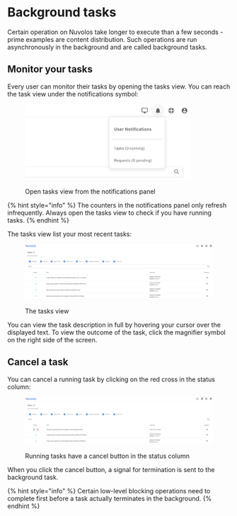# Background tasks

Certain operation on Nuvolos take longer to execute than a few seconds - prime examples are content distribution. Such operations are run asynchronously in the background and are called background tasks.

## Monitor your tasks

Every user can monitor their tasks by opening the tasks view. You can reach the task view under the notifications symbol:

&#x20;

<figure><img src="../../.gitbook/assets/image (28).png" alt="" width="374"><figcaption><p>Open tasks view from the notifications panel</p></figcaption></figure>

{% hint style="info" %}
The counters in the notifications panel only refresh infrequently. Always open the tasks view to check if you have running tasks.
{% endhint %}

The tasks view list your most recent tasks:

<figure><img src="../../.gitbook/assets/image (29).png" alt=""><figcaption><p>The tasks view</p></figcaption></figure>

You can view the task description in full by hovering your cursor over the displayed text. To view the outcome of the task, click the magnifier symbol on the right side of the screen.

## Cancel a task

You can cancel a running task by clicking on the red cross in the status column:

<figure><img src="../../.gitbook/assets/image (30).png" alt=""><figcaption><p>Running tasks have a cancel button in the status column</p></figcaption></figure>

When you click the cancel button, a signal for termination is sent to the background task.

{% hint style="info" %}
Certain low-level blocking operations need to complete first before a task actually terminates in the background.
{% endhint %}

